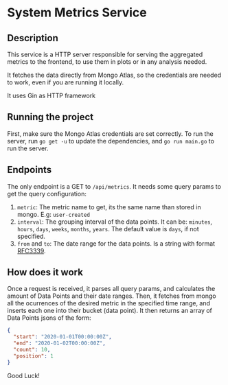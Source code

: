 # System Metrics Service

## Description

This service is a HTTP server responsible for serving the aggregated metrics to the frontend, to use them in plots or in any analysis needed.

It fetches the data directly from Mongo Atlas, so the credentials are needed to work, even if you are running it locally.

It uses Gin as HTTP framework

## Running the project

First, make sure the Mongo Atlas credentials are set correctly. To run the server, run `go get -u` to update the dependencies, and `go run main.go` to run the server.

## Endpoints

The only endpoint is a GET to `/api/metrics`. It needs some query params to get the query configuration:

1. `metric`: The metric name to get, its the same name than stored in mongo. E.g: `user-created`
2. `interval`: The grouping interval of the data points. It can be: `minutes`, `hours`, `days`, `weeks`, `months`, `years`. The default value is `days`, if not specified.
3. `from` and `to`: The date range for the data points. Is a string with format [RFC3339](https://www.rfc-editor.org/rfc/rfc3339).

## How does it work

Once a request is received, it parses all query params, and calculates the amount of Data Points and their date ranges. Then, it fetches from mongo all the ocurrences of the desired metric in the specified time range, and inserts each one into their bucket (data point). It then returns an array of Data Points jsons of the form:

```json
{
  "start": "2020-01-01T00:00:00Z",
  "end": "2020-01-02T00:00:00Z",
  "count": 10,
  "position": 1
}
```

Good Luck!
